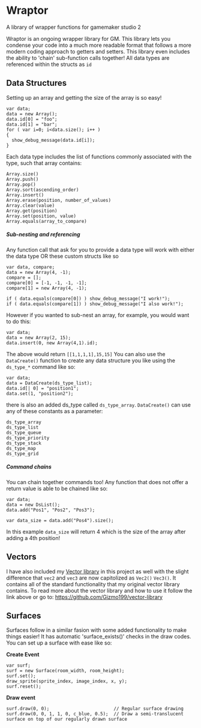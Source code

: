 # Wraptor
A library of wrapper functions for gamemaker studio 2

Wraptor is an ongoing wrapper library for GM. This library lets you condense your code into a much more readable 
format that follows a more modern coding approach to getters and setters. This library even includes the ability to 'chain'
sub-function calls together! All data types are referenced within the structs as `id`

## Data Structures
Setting up an array and getting the size of the array is so easy!
```
var data;
data = new Array();
data.id[0] = "foo";
data.id[1] = "bar";
for ( var i=0; i<data.size(); i++ )
{
  show_debug_message(data.id[i]);
}
```
Each data type includes the list of functions commonly associated with the type, such that array contains:
```
Array.size()
Array.push()
Array.pop()	
Array.sort(ascending_order)	
Array.insert()
Array.erase(position, number_of_values)
Array.clear(value)
Array.get(position)	
Array.set(position, value)	
Array.equals(array_to_compare)
```

##### Sub-nesting and referencing
Any function call that ask for you to provide a data type will work with either the data type OR these custom structs like so
```
var data, compare;
data = new Array(4, -1);
compare = [];
compare[0] = [-1, -1, -1, -1];
compare[1] = new Array(4, -1);

if ( data.equals(compare[0]) ) show_debug_message("I work!");
if ( data.equals(compare[1]) ) show_debug_message("I also work!");
```
However if you wanted to sub-nest an array, for example, you would want to do this:
```
var data;
data = new Array(2, 15);
data.insert(0, new Array(4,1).id);
```
The above would return `[[1,1,1,1],15,15]`
You can also use the `DataCreate()` function to create any data structure you like using the `ds_type_*` command like so:
```
var data;
data = DataCreate(ds_type_list);
data.id[| 0] = "position1";
data.set(1, "position2");
```
there is also an added ds_type called `ds_type_array`. `DataCreate()` can use any of these constants as a parameter:
```
ds_type_array		
ds_type_list		
ds_type_queue		
ds_type_priority	
ds_type_stack		
ds_type_map		
ds_type_grid		
```

##### Command chains
You can chain together commands too! Any function that does not offer a return value is able to be chained like so:
```
var data;
data = new DsList();
data.add("Pos1", "Pos2", "Pos3");

var data_size = data.add("Pos4").size();
```
In this example `data_size` will return 4 which is the size of the array after adding a 4th position!

## Vectors
I have also included my [Vector library](https://github.com/Gizmo199/vector-library) in this project as well with the slight difference that `vec2` and `vec3` are now capitolized as `Vec2()` `Vec3()`. It contains all of the standard functionality that my original vector library contains. To read more about the vector library and how to use it follow the link above or go to: https://github.com/Gizmo199/vector-library

## Surfaces
Surfaces follow in a similar fasion with some added functionality to make things easier! It has automatic 'surface_exists()' checks in the draw codes. You can set up a surface with ease like so:

**Create Event**
```
var surf;
surf = new Surface(room_width, room_height);
surf.set();
draw_sprite(sprite_index, image_index, x, y);
surf.reset();
```

**Draw event**
```
surf.draw(0, 0);                        // Regular surface drawing
surf.draw(0, 0, 1, 1, 0, c_blue, 0.5);  // Draw a semi-translucent surface on top of our regularly drawn surface
```

